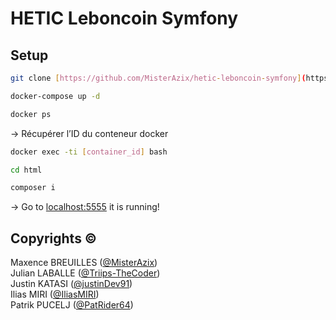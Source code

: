 # HETIC Leboncoin Symfony

## Setup
```bash
git clone [https://github.com/MisterAzix/hetic-leboncoin-symfony](https://github.com/MisterAzix/hetic-leboncoin-symfony)
```

```bash
docker-compose up -d
```

```bash
docker ps
```

→ Récupérer l’ID du conteneur docker

```bash
docker exec -ti [container_id] bash
```

```bash
cd html
```

```bash
composer i
```

→ Go to [localhost:5555](http://localhost:5555) it is running!

## Copyrights ©

Maxence BREUILLES ([@MisterAzix](https://github.com/MisterAzix))<br />
Julian LABALLE ([@Triips-TheCoder](https://github.com/Triips-TheCoder))<br />
Justin KATASI ([@justinDev91](https://github.com/justinDev91))<br />
Ilias MIRI ([@IliasMIRI](https://github.com/IliasMIRI))<br />
Patrik PUCELJ ([@PatRider64](https://github.com/PatRider64))